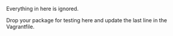 Everything in here is ignored.

Drop your package for testing here and update the last line in the Vagrantfile.